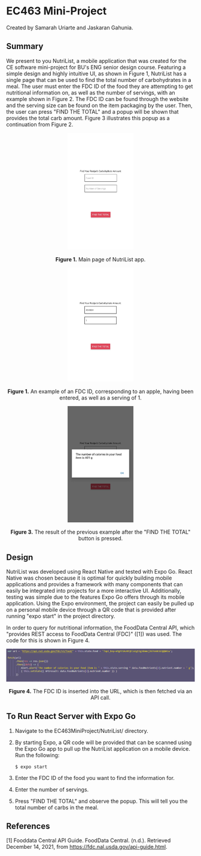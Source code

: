 # EC463 Mini-Project
Created by Samarah Uriarte and Jaskaran Gahunia.

## Summary
We present to you NutriList, a mobile application that was created for the CE software mini-project for BU's ENG senior design course. Featuring a simple design and highly intuitive UI, as shown in Figure 1, NutriList has a single page that can be used to find the total number of carbohydrates in a meal. The user must enter the FDC ID of the food they are attempting to get nutritional information on, as well as the number of servings, with an example shown in Figure 2. The FDC ID can be found through the website and the serving size can be found on the item packaging by the user. Then, the user can press "FIND THE TOTAL" and a popup will be shown that provides the total carb amount. Figure 3 illustrates this popup as a continuation from Figure 2.

<p align="center">
	<img src="./Images/screenshot1.jpg" width="35%" />
</p>
<p align="center">
	<strong>Figure 1.</strong> Main page of NutriList app.
</p>

<p align="center">
	<img src="./Images/screenshot2.jpg" width="35%" />
</p>
<p align="center">
	<strong>Figure 1.</strong> An example of an FDC ID, corresponding to an apple, having been entered, as well as a serving of 1.
</p>

<p align="center">
	<img src="./Images/screenshot3.jpg" width="35%" />
</p>
<p align="center">
	<strong>Figure 3.</strong> The result of the previous example after the "FIND THE TOTAL" button is pressed.
</p>

## Design
NutriList was developed using React Native and tested with Expo Go. React Native was chosen because it is optimal for quickly building mobile applications and provides a framework with many components that can easily be integrated into projects for a more interactive UI. Additionally, testing was simple due to the features Expo Go offers through its mobile application. Using the Expo environment, the project can easily be pulled up on a personal mobile device through a QR code that is provided after running "expo start" in the project directory.

In order to query for nutritional information, the FoodData Central API, which "provides REST access to FoodData Central (FDC)" ([1]) was used. The code for this is shown in Figure 4.
<p align="center">
	<img src="./Images/Capture.PNG"/>
</p>
<p align="center">
	<strong>Figure 4.</strong> The FDC ID is inserted into the URL, which is then fetched via an API call.
</p>

## To Run React Server with Expo Go
1. Navigate to the EC463MiniProject/NutriList/ directory.
2. By starting Expo, a QR code will be provided that can be scanned using the Expo Go app to pull up the NutriList application on a mobile device.
   Run the following:
   
       $ expo start
3. Enter the FDC ID of the food you want to find the information for.
4. Enter the number of servings.
5. Press "FIND THE TOTAL" and observe the popup. This will tell you the total number of carbs in the meal.

## References
[1] Fooddata Central API Guide. FoodData Central. (n.d.). Retrieved December 14, 2021, from https://fdc.nal.usda.gov/api-guide.html. 
